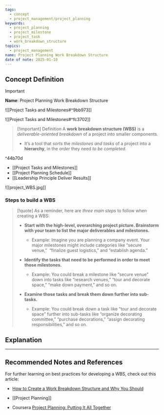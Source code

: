 ```yaml
---
tags:
  - concept
  - project_management/project_planning
keywords:
  - project_planning
  - project_milestone
  - project_task
  - work_breakdown_structure
topics:
  - project_management
name: Project Planning Work Breakdown Structure
date of note: 2025-01-10
---
```


## Concept Definition

>[!important]
>**Name**: Project Planning Work Breakdown Structure

![[Project Tasks and Milestones#^9bb973]]

![[Project Tasks and Milestones#^fc3702]]


>[!important] Definition
>A **work breakdown structure (WBS)** is a *deliverable-oriented breakdown* of a project into smaller components. 
>- It’s a tool that *sorts* the *milestones and tasks* of a project into a **hierarchy**, in the *order* they need *to be completed*.

^44b70d

- [[Project Tasks and Milestones]]
- [[Project Planning Schedule]]
- [[Leadership Principle Deliver Results]]


![[project_WBS.jpg]]

### Steps to build a WBS

>[!quote] 
> As a reminder, here are *three main steps* to follow when creating a WBS: 
> 
> - **Start with the high-level, overarching project picture. Brainstorm with your team to list the major deliverables and milestones.** 
> 	- Example: Imagine you are planning a company event. Your major milestones might include categories like “secure venue,”  “finalize guest logistics,” and “establish agenda.”
>     
> 
> - **Identify the tasks that need to be performed in order to meet those milestones.** 
> 	- Example: You could break a milestone like “secure venue” down into tasks like “research venues,” “tour and decorate space,” “make down payment,” and so on. 
>     
> 
> - **Examine those tasks and break them down further into sub-tasks.** 
> 	- Example: You could break down a task like “tour and decorate space” further into sub-tasks like “organize decorating committee,” “purchase decorations,” “assign decorating responsibilities,” and so on.



## Explanation








-----------
##  Recommended Notes and References


For further learning on best practices for developing a WBS, check out this article:
- [How to Create a Work Breakdown Structure and Why You Should](https://www.lucidchart.com/blog/how-to-create-a-work-breakdown-structure-and-why-you-should)

- [[Project Planning]]
- Coursera [Project Planning: Putting It All Together](https://www.coursera.org/learn/project-planning-google/home/welcome)